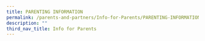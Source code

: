 ```yaml
---
title: PARENTING INFORMATION
permalink: /parents-and-partners/Info-for-Parents/PARENTING-INFORMATION/
description: ""
third_nav_title: Info for Parents
---
```

